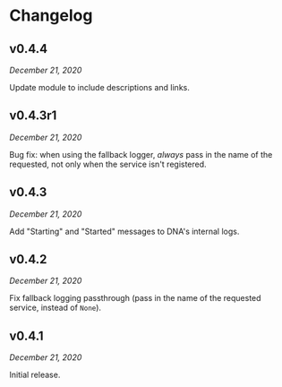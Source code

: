 # Changelog

<!-- skip title -->

## v0.4.4

*December 21, 2020*

Update module to include descriptions and links.

## v0.4.3r1

*December 21, 2020*

Bug fix: when using the fallback logger, *always* pass in the name of the requested, not only when the service isn't registered.

## v0.4.3

*December 21, 2020*

Add "Starting" and "Started" messages to DNA's internal logs.

## v0.4.2

*December 21, 2020*

Fix fallback logging passthrough (pass in the name of the requested service, instead of `None`).

## v0.4.1

*December 21, 2020*

Initial release.
